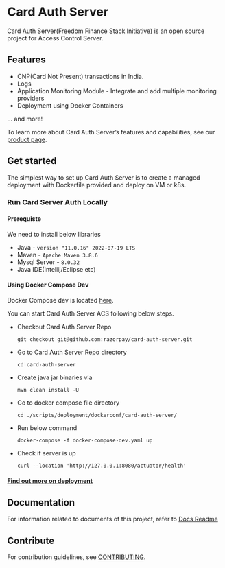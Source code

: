 # Card Auth Server

Card Auth Server(Freedom Finance Stack Initiative) is an open source project for Access Control Server.

## Features

* CNP(Card Not Present) transactions in India.
* Logs
* Application Monitoring Module - Integrate and add multiple monitoring providers
* Deployment using Docker Containers

\... and more!

To learn more about Card Auth Server’s features and capabilities, see our [product page](https://razorpay.com/).

## Get started
The simplest way to set up Card Auth Server is to create a managed deployment with Dockerfile provided and deploy on VM or k8s.

### Run Card Server Auth Locally

#### Prerequiste
We need to install below libraries
* Java - `version "11.0.16" 2022-07-19 LTS`
* Maven - `Apache Maven 3.8.6`
* Mysql Server - `8.0.32`
* Java IDE(Intellij/Eclipse etc)

#### Using Docker Compose Dev
Docker Compose dev is located [here](https://github.com/razorpay/card-auth-server/blob/master/scripts/deployment/dockerconf/card-auth-server-acs/docker-compose-dev.yaml).

You can start Card Auth Server ACS following below steps.
* Checkout Card Auth Server Repo
    ```
    git checkout git@github.com:razorpay/card-auth-server.git
    ```
* Go to Card Auth Server Repo directory
    ``` 
    cd card-auth-server
    ```
* Create java jar binaries via
    ```
    mvn clean install -U
    ```
* Go to docker compose file directory
    ```
    cd ./scripts/deployment/dockerconf/card-auth-server/
    ```
* Run below command
    ```
    docker-compose -f docker-compose-dev.yaml up
    ```
* Check if server is up
    ```
    curl --location 'http://127.0.0.1:8080/actuator/health'
    ```

#### [Find out more on deployment](https://github.com/freedom-finance-stack/card-auth-server/blob/master/docs/README_DEPLOY.md)

## Documentation
For information related to documents of this project, refer to [Docs Readme](docs/README.md)

## Contribute
For contribution guidelines, see [CONTRIBUTING](CONTRIBUTING.md).
